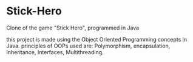# Stick-Hero
Clone of the game "Stick Hero", programmed in Java

this project is made using the Object Oriented Programming concepts in Java.
principles of OOPs used are:
Polymorphism, encapsulation, Inheritance, Interfaces, Multithreading.
